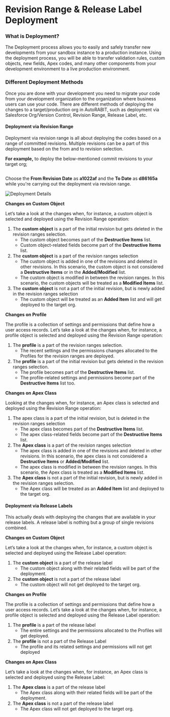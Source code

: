 # Revision Range & Release Label Deployment

### What is Deployment? <a href="#what-is-deployment" id="what-is-deployment"></a>

The Deployment process allows you to easily and safely transfer new developments from your sandbox instance to a production instance. Using the deployment process, you will be able to transfer validation rules, custom objects, new fields, Apex codes, and many other components from your development environment to a live production environment.

### Different Deployment Methods <a href="#different-deployment-methods" id="different-deployment-methods"></a>

Once you are done with your development you need to migrate your code from your development organization to the organization where business users can use your code. There are different methods of deploying the changes to a target/production org in AutoRABIT, such as deployment via Salesforce Org/Version Control, Revision Range, Release Label, etc.

#### Deployment via Revision Range <a href="#deployment-via-revision-range" id="deployment-via-revision-range"></a>

Deployment via revision range is all about deploying the codes based on a range of committed revisions. Multiple revisions can be a part of this deployment based on the from and to revision selection.

**For example,** to deploy the below-mentioned commit revisions to your target org;

<figure><img src="https://cdn.document360.io/8711f4e7-c040-4616-aac9-d947f87e4619/Images/Documentation/image-1625493245286.png" alt=""><figcaption></figcaption></figure>

Choose the **From Revision Date** as **a1022af** and the **To Date** as **d86165a** while you're carrying out the deployment via revision range.

![Deployment Details](https://cdn.document360.io/8711f4e7-c040-4616-aac9-d947f87e4619/Images/Documentation/image-1625493443289.png)

**Changes on Custom Object**

Let’s take a look at the changes when, for instance, a custom object is selected and deployed using the Revision Range operation:

1. The **custom object** is a part of the initial revision but gets deleted in the revision ranges selection.
   * The custom object becomes part of the **Destructive Items** list.
   * Custom object-related fields become part of the **Destructive Items** list.
2. The **custom object** is a part of the revision ranges selection
   * The custom object is added in one of the revisions and deleted in other revisions. In this scenario, the custom object is not considered a **Destructive Items** or in the **Added/Modified** list.
   * The custom object is modified in between the revision ranges. In this scenario, the custom objects will be treated as a **Modified Items** list.
3. The **custom object** is not a part of the initial revision, but is newly added in the revision ranges selection
   * The custom object will be treated as an **Added Item** list and will get deployed to the target org.

**Changes on Profile**

The profile is a collection of settings and permissions that define how a user access records. Let’s take a look at the changes when, for instance, a profile object is selected and deployed using the Revision Range operation:

1. The **profile** is a part of the revision ranges selection.
   * The recent settings and the permissions changes allocated to the Profiles for the revision ranges are deployed.
2. The **profile** is a part of the initial revision but gets deleted in the revision ranges selection.
   * The profile becomes part of the **Destructive Items** list.
   * The profile-related settings and permissions become part of the **Destructive Items** list too.

**Changes on Apex Class**

Looking at the changes when, for instance, an Apex class is selected and deployed using the Revision Range operation:

1. The apex class is a part of the initial revision, but is deleted in the revision ranges selection
   * The apex class becomes part of the **Destructive Items** list.
   * The apex class-related fields become part of the **Destructive Items** list.
2. The **Apex class** is a part of the revision ranges selection
   * The apex class is added in one of the revisions and deleted in other revisions. In this scenario, the apex class is not considered a **Destructive Items** or **Added/Modified** list.
   * The apex class is modified in between the revision ranges. In this scenario, the Apex class is treated as a **Modified Items** list.
3. The **Apex class** is not a part of the initial revision, but is newly added in the revision ranges selection.
   * The Apex class will be treated as an **Added Item** list and deployed to the target org.

#### Deployment via Release Labels <a href="#deployment-via-release-labels" id="deployment-via-release-labels"></a>

This actually deals with deploying the changes that are available in your release labels. A release label is nothing but a group of single revisions combined.

**Changes on Custom Object**

Let’s take a look at the changes when, for instance, a custom object is selected and deployed using the Release Label operation:

1. The **custom object** is a part of the release label
   * The custom object along with their related fields will be part of the deployment.
2. The **custom object** is not a part of the release label
   * The custom object will not get deployed to the target org.

**Changes on Profile**

The profile is a collection of settings and permissions that define how a user access records. Let’s take a look at the changes when, for instance, a profile object is selected and deployed using the Release Label operation:

1. The **profile** is a part of the release label
   * The entire settings and the permissions allocated to the Profiles will get deployed.
2. The **profile** is not a part of the Release Label
   * The profile and its related settings and permissions will not get deployed

**Changes on Apex Class**

Let’s take a look at the changes when, for instance, an Apex class is selected and deployed using the Release Label:

1. The **Apex class** is a part of the release label
   * The Apex class along with their related fields will be part of the deployment.
2. The **Apex class** is not a part of the release label
   * The Apex class will not get deployed to the target org.
